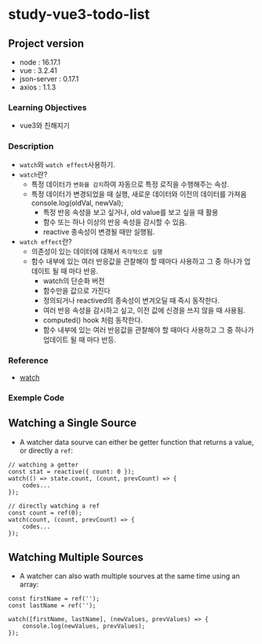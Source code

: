# study-vue3-todo-list

## Project version

- node : 16.17.1
- vue : 3.2.41
- json-server : 0.17.1
- axios : 1.1.3

### Learning Objectives

- vue3와 친해지기

### Description

- `watch`와 `watch effect`사용하기.
- `watch`란? 
    - 특정 데이터가 `변화를 감지`하여 자동으로 특정 로직을 수행해주는 속성. 
    - 특정 데이터가 변경되었을 때 실행, 새로운 데이터와 이전의 데이터를 가져옴 console.log(oldVal, newVal);
        - 특정  반응 속성을 보고 싶거나, old value를 보고 싶을 때 활용
        - 함수 또는 하나 이상의 반응 속성을 감시할 수 있음.
        - reactive 종속성이 변경될 때만 실행됨.
- `watch effect`란? 
    - 의존성이 있는 데이터에 대해서 `즉각적으로 실행`
    - 함수 내부에 있는 여러 반응값을 관찰해야 할 때마다 사용하고 그 중 하나가 업데이트 될 때 마다 반응.
        - watch의 단순화 버전
        - 함수만을 값으로 가진다
        - 정의되거나 reactived의 종속성이 변겨오딜 때 즉시 동작한다.
        - 여러 반응 속성을 감시하고 싶고, 이전 값에 신경을 쓰지 않을 때 사용됨.
        - computed() hook 처럼 동작한다.
        - 함수 내부에 있는 여러 반응값을 관찰해야 할 때마다 사용하고 그 중 하나가 업데이트 될 때 마다 반등.

### Reference

- [watch](https://vuejs.org/guide/essentials/watchers.html)

### Exemple Code

## Watching a Single Source 
- A watcher data sourve can either be getter function that returns a value, or directly a `ref`:
```
// watching a getter
const stat = reactive({ count: 0 });
watch(() => state.count, (count, prevCount) => {
    codes...
});

// directly watching a ref
const count = ref(0);
watch(count, (count, prevCount) => {
    codes...
});
```

## Watching Multiple Sources
- A watcher can also wath multiple sourves at the same time using an array:
```
const firstName = ref('');
const lastName = ref('');

watch([firstName, lastName], (newValues, prevValues) => {
    console.log(newValues, prevValues);
});
```



